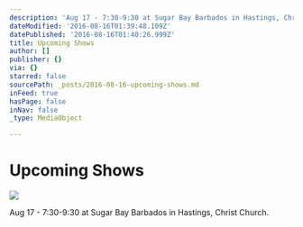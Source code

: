 ```yaml
---
description: 'Aug 17 - 7:30-9:30 at Sugar Bay Barbados in Hastings, Christ Church.'
dateModified: '2016-08-16T01:39:48.109Z'
datePublished: '2016-08-16T01:40:26.999Z'
title: Upcoming Shows
author: []
publisher: {}
via: {}
starred: false
sourcePath: _posts/2016-08-16-upcoming-shows.md
inFeed: true
hasPage: false
inNav: false
_type: MediaObject

---
```

# Upcoming Shows
![](https://the-grid-user-content.s3-us-west-2.amazonaws.com/37d2ee22-1247-4d02-8f3c-0a7b7282be97.jpg)

Aug 17 - 7:30-9:30 at Sugar Bay Barbados in Hastings, Christ Church.